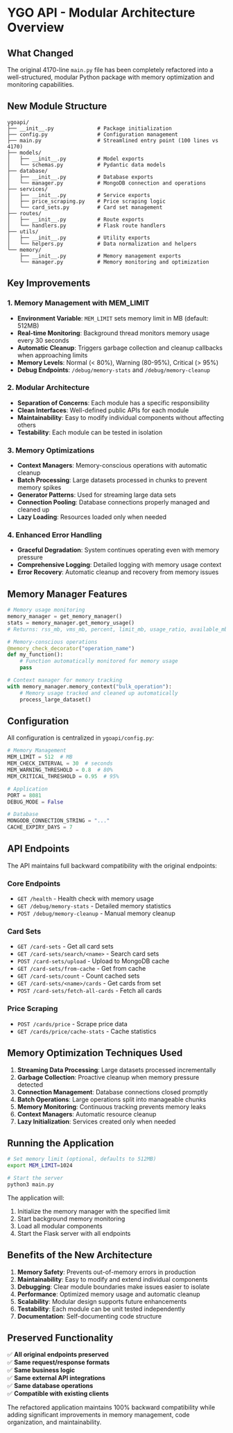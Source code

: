# YGO API - Modular Architecture Overview

## What Changed

The original 4170-line `main.py` file has been completely refactored into a well-structured, modular Python package with memory optimization and monitoring capabilities.

## New Module Structure

```
ygoapi/
├── __init__.py              # Package initialization
├── config.py                # Configuration management
├── main.py                  # Streamlined entry point (100 lines vs 4170)
├── models/
│   ├── __init__.py          # Model exports
│   └── schemas.py           # Pydantic data models
├── database/
│   ├── __init__.py          # Database exports
│   └── manager.py           # MongoDB connection and operations
├── services/
│   ├── __init__.py          # Service exports
│   ├── price_scraping.py    # Price scraping logic
│   └── card_sets.py         # Card set management
├── routes/
│   ├── __init__.py          # Route exports
│   └── handlers.py          # Flask route handlers
├── utils/
│   ├── __init__.py          # Utility exports
│   └── helpers.py           # Data normalization and helpers
└── memory/
    ├── __init__.py          # Memory management exports
    └── manager.py           # Memory monitoring and optimization
```

## Key Improvements

### 1. Memory Management with MEM_LIMIT
- **Environment Variable**: `MEM_LIMIT` sets memory limit in MB (default: 512MB)
- **Real-time Monitoring**: Background thread monitors memory usage every 30 seconds
- **Automatic Cleanup**: Triggers garbage collection and cleanup callbacks when approaching limits
- **Memory Levels**: Normal (< 80%), Warning (80-95%), Critical (> 95%)
- **Debug Endpoints**: `/debug/memory-stats` and `/debug/memory-cleanup`

### 2. Modular Architecture
- **Separation of Concerns**: Each module has a specific responsibility
- **Clean Interfaces**: Well-defined public APIs for each module
- **Maintainability**: Easy to modify individual components without affecting others
- **Testability**: Each module can be tested in isolation

### 3. Memory Optimizations
- **Context Managers**: Memory-conscious operations with automatic cleanup
- **Batch Processing**: Large datasets processed in chunks to prevent memory spikes
- **Generator Patterns**: Used for streaming large data sets
- **Connection Pooling**: Database connections properly managed and cleaned up
- **Lazy Loading**: Resources loaded only when needed

### 4. Enhanced Error Handling
- **Graceful Degradation**: System continues operating even with memory pressure
- **Comprehensive Logging**: Detailed logging with memory usage context
- **Error Recovery**: Automatic cleanup and recovery from memory issues

## Memory Manager Features

```python
# Memory usage monitoring
memory_manager = get_memory_manager()
stats = memory_manager.get_memory_usage()
# Returns: rss_mb, vms_mb, percent, limit_mb, usage_ratio, available_mb

# Memory-conscious operations
@memory_check_decorator("operation_name")
def my_function():
    # Function automatically monitored for memory usage
    pass

# Context manager for memory tracking
with memory_manager.memory_context("bulk_operation"):
    # Memory usage tracked and cleaned up automatically
    process_large_dataset()
```

## Configuration

All configuration is centralized in `ygoapi/config.py`:

```python
# Memory Management
MEM_LIMIT = 512  # MB
MEM_CHECK_INTERVAL = 30  # seconds
MEM_WARNING_THRESHOLD = 0.8  # 80%
MEM_CRITICAL_THRESHOLD = 0.95  # 95%

# Application
PORT = 8081
DEBUG_MODE = False

# Database
MONGODB_CONNECTION_STRING = "..."
CACHE_EXPIRY_DAYS = 7
```

## API Endpoints

The API maintains full backward compatibility with the original endpoints:

### Core Endpoints
- `GET /health` - Health check with memory usage
- `GET /debug/memory-stats` - Detailed memory statistics
- `POST /debug/memory-cleanup` - Manual memory cleanup

### Card Sets
- `GET /card-sets` - Get all card sets
- `GET /card-sets/search/<name>` - Search card sets
- `POST /card-sets/upload` - Upload to MongoDB cache
- `GET /card-sets/from-cache` - Get from cache
- `GET /card-sets/count` - Count cached sets
- `GET /card-sets/<name>/cards` - Get cards from set
- `POST /card-sets/fetch-all-cards` - Fetch all cards

### Price Scraping
- `POST /cards/price` - Scrape price data
- `GET /cards/price/cache-stats` - Cache statistics

## Memory Optimization Techniques Used

1. **Streaming Data Processing**: Large datasets processed incrementally
2. **Garbage Collection**: Proactive cleanup when memory pressure detected
3. **Connection Management**: Database connections closed promptly
4. **Batch Operations**: Large operations split into manageable chunks
5. **Memory Monitoring**: Continuous tracking prevents memory leaks
6. **Context Managers**: Automatic resource cleanup
7. **Lazy Initialization**: Services created only when needed

## Running the Application

```bash
# Set memory limit (optional, defaults to 512MB)
export MEM_LIMIT=1024

# Start the server
python3 main.py
```

The application will:
1. Initialize the memory manager with the specified limit
2. Start background memory monitoring
3. Load all modular components
4. Start the Flask server with all endpoints

## Benefits of the New Architecture

1. **Memory Safety**: Prevents out-of-memory errors in production
2. **Maintainability**: Easy to modify and extend individual components
3. **Debugging**: Clear module boundaries make issues easier to isolate
4. **Performance**: Optimized memory usage and automatic cleanup
5. **Scalability**: Modular design supports future enhancements
6. **Testability**: Each module can be unit tested independently
7. **Documentation**: Self-documenting code structure

## Preserved Functionality

✅ **All original endpoints preserved**  
✅ **Same request/response formats**  
✅ **Same business logic**  
✅ **Same external API integrations**  
✅ **Same database operations**  
✅ **Compatible with existing clients**  

The refactored application maintains 100% backward compatibility while adding significant improvements in memory management, code organization, and maintainability.
